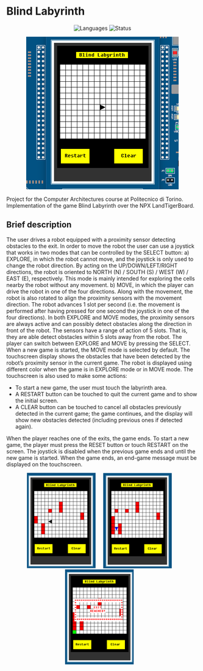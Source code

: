 
# Blind Labyrinth 
<p align="center">
 <img alt="Languages" src="https://img.shields.io/badge/Languages-C | Assembly-orange"/>
 <img alt="Status" src="https://img.shields.io/badge/development-completed-green"/>
</p>

<p align="center">
  <img src="screenshots/animation.gif" alt="animated" />
</p>

Project for the Computer Architectures course at Politecnico di Torino.
Implementation of the game Blind Labyrinth over the NPX LandTigerBoard.

## Brief description

The user drives a robot equipped with a proximity sensor detecting obstacles to the exit. In order to move the robot the user can use a joystick that works in two modes that can be controlled by the SELECT button:
a) EXPLORE, in which the robot cannot move, and the joystick is only used to change the robot direction. By acting on the UP/DOWN/LEFT/RIGHT directions, the robot is oriented to NORTH (N) / SOUTH (S) / WEST (W) / EAST (E), respectively. This mode is mainly intended for exploring the cells nearby the robot without any movement.
b) MOVE, in which the player can drive the robot in one of the four directions. Along with the movement, the robot is also rotated to align the proximity sensors with the movement direction. The robot advances 1 slot per second (i.e. the movement is performed after having pressed for one second the joystick in one of the four directions).
In both EXPLORE and MOVE modes, the proximity sensors are always active and can possibly detect obstacles along the direction in front of the robot. The sensors have a range of action of 5 slots. That is, they are able detect obstacles within 5 slots away from the robot. 
The player can switch between EXPLORE and MOVE by pressing the SELECT. When a new game is started, the MOVE mode is selected by default.
The touchscreen display shows the obstacles that have been detected by the robot’s proximity sensor in the current game. The robot is displayed using different color when the game is in EXPLORE mode or in MOVE mode.
The touchscreen is also used to make some actions:
- To start a new game, the user must touch the labyrinth area.
- A RESTART button can be touched to quit the current game and to show the initial screen.
- A CLEAR button can be touched to cancel all obstacles previously detected in the current game; the game continues, and the display will show new obstacles detected (including previous ones if detected again).

When the player reaches one of the exits, the game ends. To start a new game, the player must press the RESET button or touch RESTART on the screen. The joystick is disabled when the previous game ends and until the new game is started. When the game ends, an end-game message must be displayed on the touchscreen.

  <div align="center">
      <img width="180px" height="250px" src="screenshots/fig1.png" </img> &nbsp &nbsp
      <img width="180px" height="250px" src="screenshots/fig2.png" </img> &nbsp &nbsp
      <img width="180px" height="250px" src="screenshots/fig3.png" </img> &nbsp &nbsp
  </div>
